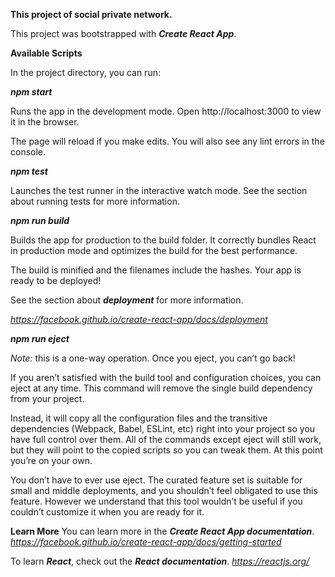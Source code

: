 **This project of social private network.**

This project was bootstrapped with **_Create React App_**.

**Available Scripts**

In the project directory, you can run:

_**npm start**_

Runs the app in the development mode.
Open http://localhost:3000 to view it in the browser.

The page will reload if you make edits.
You will also see any lint errors in the console.

_**npm test**_

Launches the test runner in the interactive watch mode.
See the section about running tests for more information.

**_npm run build_**

Builds the app for production to the build folder.
It correctly bundles React in production mode and optimizes the build for the best performance.

The build is minified and the filenames include the hashes.
Your app is ready to be deployed!

See the section about _**deployment**_ for more information.

_https://facebook.github.io/create-react-app/docs/deployment_



_**npm run eject**_

_Note:_ this is a one-way operation. Once you eject, you can’t go back!

If you aren’t satisfied with the build tool and configuration choices, you can eject at any time. This command will remove the single build dependency from your project.

Instead, it will copy all the configuration files and the transitive dependencies (Webpack, Babel, ESLint, etc) right into your project so you have full control over them. All of the commands except eject will still work, but they will point to the copied scripts so you can tweak them. At this point you’re on your own.

You don’t have to ever use eject. The curated feature set is suitable for small and middle deployments, and you shouldn’t feel obligated to use this feature. However we understand that this tool wouldn’t be useful if you couldn’t customize it when you are ready for it.

**Learn More**
You can learn more in the _**Create React App documentation**_. 
_https://facebook.github.io/create-react-app/docs/getting-started_

To learn _**React**_, check out the **_React documentation_**.
_https://reactjs.org/_
